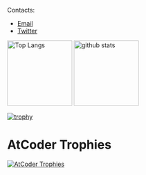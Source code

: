 Contacts:

- [Email](<mailto:hotmanww@gmail.com>)
- [Twitter](https://twitter.com/hotmanww)

<p align="left"> 
  <img alt="Top Langs" height="150px" src="https://github-readme-stats.vercel.app/api/top-langs/?username=hotman78&layout=compact&count_private=true&show_icons=true&theme=onedark" />
  <img alt="github stats" height="150px" src="https://github-readme-stats.vercel.app/api?username=hotman78&count_private=true&show_icons=true&show_icons=true&theme=onedark" />
</p>

[![trophy](https://github-profile-trophy.vercel.app/?username=hotman78&theme=onedark&column=7
)](https://github.com/ryo-ma/github-profile-trophy)

# AtCoder Trophies
[![AtCoder Trophies](https://atcoder-trophies.vercel.app/api/v1/atcoder?username=hotman78&theme=darkhub&&&rank=SSS,SS,S,AAA,AA,A)](https://github.com/KATO-Hiro/AtCoderTrophies)
